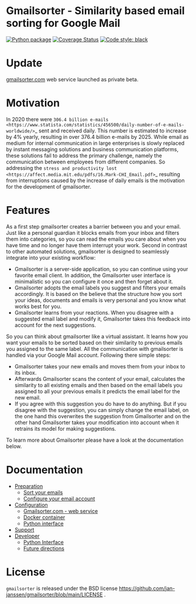 # Gmailsorter - Similarity based email sorting for Google Mail
[![Python package](https://github.com/jan-janssen/gmailsorter/actions/workflows/unittest.yml/badge.svg?branch=main)](https://github.com/jan-janssen/gmailsorter/actions/workflows/unittest.yml)
[![Coverage Status](https://coveralls.io/repos/github/jan-janssen/gmailsorter/badge.svg?branch=main)](https://coveralls.io/github/jan-janssen/gmailsorter?branch=main)
[![Code style: black](https://img.shields.io/badge/code%20style-black-000000.svg)](https://github.com/psf/black)

# Update
[gmailsorter.com](https://gmailsorter.com) web service launched as private beta. 

# Motivation 
In 2020 there were `306.4 billion e-mails <https://www.statista.com/statistics/456500/daily-number-of-e-mails-worldwide/>`_
sent and received daily. This number is estimated to increase by 4% yearly, resulting in over 376.4 billion e-mails by
2025. While email as medium for internal communication in large enterprises is slowly replaced by instant messaging
solutions and business communication platforms, these solutions fail to address the primary challenge, namely the
communication between employees from different companies. So addressing the `stress and productivity lost <https://affect.media.mit.edu/pdfs/16.Mark-CHI_Email.pdf>`_
resulting from interruptions caused by the increase of daily emails is the motivation for the development of gmailsorter.

# Features
As a first step gmailsorter creates a barrier between you and your email. Just like a personal guardian it blocks emails
from your inbox and filters them into categories, so you can read the emails you care about when you have time and no
longer have them interrupt your work. Second in contrast to other automated solutions, gmailsorter is designed to
seamlessly integrate into your existing workflow:

* Gmailsorter is a server-side application, so you can continue using your favorite email client. In addition, the
  Gmailsorter user interface is minimalistic so you can configure it once and then forget about it.
* Gmailsorter adopts the email labels you suggest and filters your emails accordingly. It is based on the believe that
  the structure how you sort your ideas, documents and emails is very personal and you know what works best for you.
* Gmailsorter learns from your reactions. When you disagree with a suggested email label and modify it, Gmailsorter
  takes this feedback into account for the next suggestions.

So you can think about gmailsorter like a virtual assistant. It learns how you want your emails to be sorted based on
their similarity to previous emails you assigned to the same label. All the communication with gmailsorter is handled
via your Google Mail account. Following there simple steps:

* Gmailsorter takes your new emails and moves them from your inbox to its inbox.
* Afterwards Gmailsorter scans the content of your email, calculates the similarity to all existing emails and then based
  on the email labels you assigned to all your previous emails it predicts the email label for the new email.
* If you agree with this suggestion you do have to do anything. But if you disagree with the suggestion, you can simply
  change the email label, on the one hand this overwrites the suggestion from Gmailsorter and on the other hand Gmailsorter
  takes your modification into account when it retrains its model for making suggestions.

To learn more about Gmailsorter please have a look at the documentation below.

# Documentation 
* [Preparation](https://gmailsorter.readthedocs.io/en/latest/preparation.html)
  * [Sort your emails](https://gmailsorter.readthedocs.io/en/latest/preparation.html#sort-your-emails)
  * [Configure your email account](https://gmailsorter.readthedocs.io/en/latest/preparation.html#configure-your-email-account)
* [Configuration](https://gmailsorter.readthedocs.io/en/latest/configuration.html)
  * [Gmailsorter.com - web service](https://gmailsorter.readthedocs.io/en/latest/configuration.html#gmailsorter-com-web-service)
  * [Docker container](https://gmailsorter.readthedocs.io/en/latest/configuration.html#docker-container)
  * [Python interface](https://gmailsorter.readthedocs.io/en/latest/configuration.html#python-interface)
* [Support](https://gmailsorter.readthedocs.io/en/latest/support.html)
* [Developer](https://gmailsorter.readthedocs.io/en/latest/developer.html)
  * [Python Interface](https://gmailsorter.readthedocs.io/en/latest/developer.html#python-interface)
  * [Future directions](https://gmailsorter.readthedocs.io/en/latest/developer.html#future-directions)

# License
`gmailsorter` is released under the BSD license https://github.com/jan-janssen/gmailsorter/blob/main/LICENSE . 
